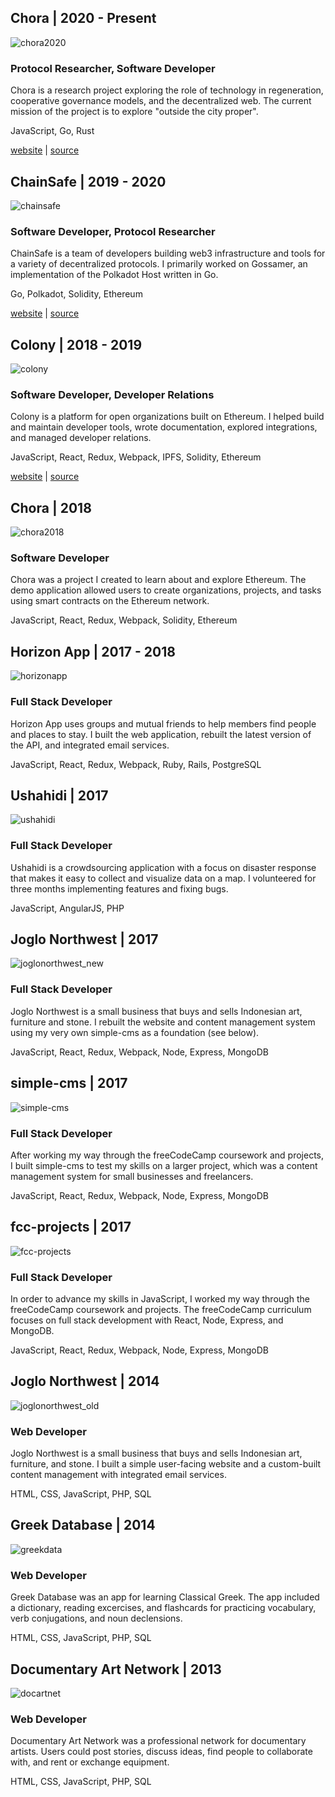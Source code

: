 ## Chora | 2020 - Present

![chora2020](/img/tech_chora2020_dark.jpg)

### Protocol Researcher, Software Developer

Chora is a research project exploring the role of technology in regeneration, cooperative governance models, and the decentralized web. The current mission of the project is to explore "outside the city proper".

JavaScript, Go, Rust

[website](https://chora.io) | [source](https://github.com/choraio)

## ChainSafe | 2019 - 2020

![chainsafe](/img/tech_chainsafe.jpg)

### Software Developer, Protocol Researcher

ChainSafe is a team of developers building web3 infrastructure and tools for a variety of decentralized protocols. I primarily worked on Gossamer, an implementation of the Polkadot Host written in Go.

Go, Polkadot, Solidity, Ethereum

[website](https://chainsafe.io) | [source](https://github.com/chainsafe)

## Colony | 2018 - 2019

![colony](/img/tech_colony.jpg)

### Software Developer, Developer Relations

Colony is a platform for open organizations built on Ethereum. I helped build and maintain developer tools, wrote documentation, explored integrations, and managed developer relations.

JavaScript, React, Redux, Webpack, IPFS, Solidity, Ethereum

[website](https://colony.io) | [source](https://github.com/joincolony)

## Chora | 2018

![chora2018](/img/tech_chora2018.jpg)

### Software Developer

Chora was a project I created to learn about and explore Ethereum. The demo application allowed users to create organizations, projects, and tasks using smart contracts on the Ethereum network.

JavaScript, React, Redux, Webpack, Solidity, Ethereum

## Horizon App | 2017 - 2018

![horizonapp](/img/tech_horizonapp.jpg)

### Full Stack Developer

Horizon App uses groups and mutual friends to help members find people and places to stay. I built the web application, rebuilt the latest version of the API, and integrated email services.

JavaScript, React, Redux, Webpack, Ruby, Rails, PostgreSQL

## Ushahidi | 2017

![ushahidi](/img/tech_ushahidi.jpg)

### Full Stack Developer

Ushahidi is a crowdsourcing application with a focus on disaster response that makes it easy to collect and visualize data on a map. I volunteered for three months implementing features and fixing bugs.

JavaScript, AngularJS, PHP

## Joglo Northwest | 2017

![joglonorthwest_new](/img/tech_joglo2017.jpg)

### Full Stack Developer

Joglo Northwest is a small business that buys and sells Indonesian art, furniture and stone. I rebuilt the website and content management system using my very own simple-cms as a foundation (see below).

JavaScript, React, Redux, Webpack, Node, Express, MongoDB

## simple-cms | 2017

![simple-cms](/img/tech_simplecms.jpg)

### Full Stack Developer

After working my way through the freeCodeCamp coursework and projects, I built simple-cms to test my skills on a larger project, which was a content management system for small businesses and freelancers.

JavaScript, React, Redux, Webpack, Node, Express, MongoDB

## fcc-projects | 2017

![fcc-projects](/img/tech_fccprojects.jpg)

### Full Stack Developer

In order to advance my skills in JavaScript, I worked my way through the freeCodeCamp coursework and projects. The freeCodeCamp curriculum focuses on full stack development with React, Node, Express, and MongoDB.

JavaScript, React, Redux, Webpack, Node, Express, MongoDB

## Joglo Northwest | 2014

![joglonorthwest_old](/img/tech_joglo2014.jpg)

### Web Developer

Joglo Northwest is a small business that buys and sells Indonesian art, furniture, and stone. I built a simple user-facing website and a custom-built content management with integrated email services.

HTML, CSS, JavaScript, PHP, SQL

## Greek Database | 2014

![greekdata](/img/tech_greekdata.jpg)

### Web Developer

Greek Database was an app for learning Classical Greek. The app included a dictionary, reading excercises, and flashcards for practicing vocabulary, verb conjugations, and noun declensions.

HTML, CSS, JavaScript, PHP, SQL

## Documentary Art Network | 2013

![docartnet](/img/tech_docartnet.jpg)

### Web Developer

Documentary Art Network was a professional network for documentary artists. Users could post stories, discuss ideas, find people to collaborate with, and rent or exchange equipment.

HTML, CSS, JavaScript, PHP, SQL